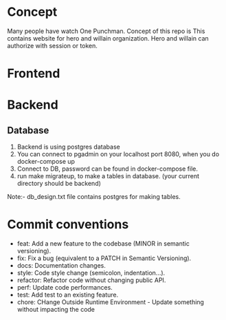 # Concept
Many people have watch One Punchman. Concept of this repo is This contains website for hero and willain organization. Hero and willain can authorize with session or token.

# Frontend

# Backend

## Database
1. Backend is using postgres database
2. You can connect to pgadmin on your localhost port 8080, when you do docker-compose up
3. Connect to DB, password can be found in docker-compose file.
4. run make migrateup, to make a tables in database. (your current directory should be backend)

Note:- db_design.txt file contains postgres for making tables.

# Commit conventions

- feat: Add a new feature to the codebase (MINOR in semantic versioning).
- fix: Fix a bug (equivalent to a PATCH in Semantic Versioning).
- docs: Documentation changes.
- style: Code style change (semicolon, indentation...).
- refactor: Refactor code without changing public API.
- perf: Update code performances.
- test: Add test to an existing feature.
- chore: CHange Outside Runtime Environment - Update something without impacting the code